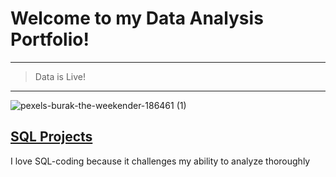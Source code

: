 
# Welcome to my Data Analysis Portfolio!

------------------------

> Data is Live!

-------------------------



![pexels-burak-the-weekender-186461 (1)](https://user-images.githubusercontent.com/97428597/226112272-471c9bee-1aa4-42ab-804e-9d7f8a3254c8.jpg)


## [SQL Projects](https://github.com/ProTeni/Data-Analysis-Folder/blob/main/another-page.md)

I love SQL-coding because it challenges my ability to analyze thoroughly


